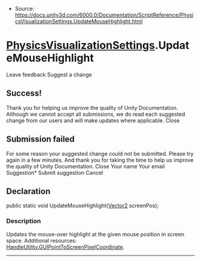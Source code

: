 * Source: https://docs.unity3d.com/6000.0/Documentation/ScriptReference/PhysicsVisualizationSettings.UpdateMouseHighlight.html

#  [PhysicsVisualizationSettings](https://docs.unity3d.com/6000.0/Documentation/ScriptReference/PhysicsVisualizationSettings.html).UpdateMouseHighlight
Leave feedback
Suggest a change
## Success!
Thank you for helping us improve the quality of Unity Documentation. Although we cannot accept all submissions, we do read each suggested change from our users and will make updates where applicable.
Close
## Submission failed
For some reason your suggested change could not be submitted. Please <a>try again</a> in a few minutes. And thank you for taking the time to help us improve the quality of Unity Documentation.
Close
Your name Your email Suggestion* Submit suggestion
Cancel
## Declaration
public static void UpdateMouseHighlight([Vector2](https://docs.unity3d.com/6000.0/Documentation/ScriptReference/Vector2.html) screenPos); 
### Description
Updates the mouse-over highlight at the given mouse position in screen space.
Additional resources: [HandleUtility.GUIPointToScreenPixelCoordinate](https://docs.unity3d.com/6000.0/Documentation/ScriptReference/HandleUtility.GUIPointToScreenPixelCoordinate.html).
* * *
